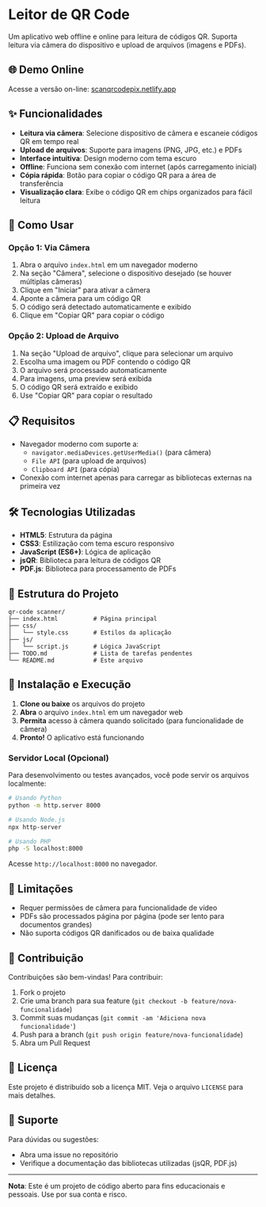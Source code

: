 # Leitor de QR Code

Um aplicativo web offline e online para leitura de códigos QR. Suporta leitura via câmera do dispositivo e upload de arquivos (imagens e PDFs).

## 🌐 Demo Online

Acesse a versão on-line: [scanqrcodepix.netlify.app](https://scanqrcodepix.netlify.app)

## ✨ Funcionalidades

- **Leitura via câmera**: Selecione dispositivo de câmera e escaneie códigos QR em tempo real
- **Upload de arquivos**: Suporte para imagens (PNG, JPG, etc.) e PDFs
- **Interface intuitiva**: Design moderno com tema escuro
- **Offline**: Funciona sem conexão com internet (após carregamento inicial)
- **Cópia rápida**: Botão para copiar o código QR para a área de transferência
- **Visualização clara**: Exibe o código QR em chips organizados para fácil leitura

## 🚀 Como Usar

### Opção 1: Via Câmera
1. Abra o arquivo `index.html` em um navegador moderno
2. Na seção "Câmera", selecione o dispositivo desejado (se houver múltiplas câmeras)
3. Clique em "Iniciar" para ativar a câmera
4. Aponte a câmera para um código QR
5. O código será detectado automaticamente e exibido
6. Clique em "Copiar QR" para copiar o código

### Opção 2: Upload de Arquivo
1. Na seção "Upload de arquivo", clique para selecionar um arquivo
2. Escolha uma imagem ou PDF contendo o código QR
3. O arquivo será processado automaticamente
4. Para imagens, uma preview será exibida
5. O código QR será extraído e exibido
6. Use "Copiar QR" para copiar o resultado

## 📋 Requisitos

- Navegador moderno com suporte a:
  - `navigator.mediaDevices.getUserMedia()` (para câmera)
  - `File API` (para upload de arquivos)
  - `Clipboard API` (para cópia)
- Conexão com internet apenas para carregar as bibliotecas externas na primeira vez

## 🛠️ Tecnologias Utilizadas

- **HTML5**: Estrutura da página
- **CSS3**: Estilização com tema escuro responsivo
- **JavaScript (ES6+)**: Lógica de aplicação
- **jsQR**: Biblioteca para leitura de códigos QR
- **PDF.js**: Biblioteca para processamento de PDFs

## 📁 Estrutura do Projeto

```
qr-code scanner/
├── index.html          # Página principal
├── css/
│   └── style.css       # Estilos da aplicação
├── js/
│   └── script.js       # Lógica JavaScript
├── TODO.md             # Lista de tarefas pendentes
└── README.md           # Este arquivo
```

## 🔧 Instalação e Execução

1. **Clone ou baixe** os arquivos do projeto
2. **Abra** o arquivo `index.html` em um navegador web
3. **Permita** acesso à câmera quando solicitado (para funcionalidade de câmera)
4. **Pronto!** O aplicativo está funcionando

### Servidor Local (Opcional)

Para desenvolvimento ou testes avançados, você pode servir os arquivos localmente:

```bash
# Usando Python
python -m http.server 8000

# Usando Node.js
npx http-server

# Usando PHP
php -S localhost:8000
```

Acesse `http://localhost:8000` no navegador.

## 🎯 Limitações

- Requer permissões de câmera para funcionalidade de vídeo
- PDFs são processados página por página (pode ser lento para documentos grandes)
- Não suporta códigos QR danificados ou de baixa qualidade

## 🤝 Contribuição

Contribuições são bem-vindas! Para contribuir:

1. Fork o projeto
2. Crie uma branch para sua feature (`git checkout -b feature/nova-funcionalidade`)
3. Commit suas mudanças (`git commit -am 'Adiciona nova funcionalidade'`)
4. Push para a branch (`git push origin feature/nova-funcionalidade`)
5. Abra um Pull Request

## 📄 Licença

Este projeto é distribuído sob a licença MIT. Veja o arquivo `LICENSE` para mais detalhes.

## 🙋 Suporte

Para dúvidas ou sugestões:
- Abra uma issue no repositório
- Verifique a documentação das bibliotecas utilizadas (jsQR, PDF.js)

---

**Nota**: Este é um projeto de código aberto para fins educacionais e pessoais. Use por sua conta e risco.

